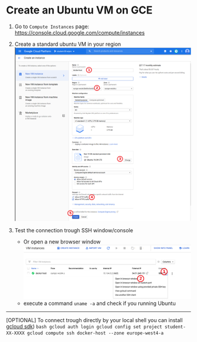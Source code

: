 # Create an Ubuntu VM on GCE

1. Go to `Compute Instances` page: https://console.cloud.google.com/compute/instances

2. Create a standard ubuntu VM in your region
  ![](./.pics/gce-machine.png)

3. Test the connection trough SSH window/console
   - Or open a new browser window
    ![](./.pics/gce_ssh.png)
   - execute a command `uname -a` and check if you running Ubuntu

---   

[OPTIONAL] To connect trough directly by your local shell you can install  [gcloud sdk](https://cloud.google.com/sdk/install))
    ```bash
    gcloud auth login
    gcloud config set project student-XX-XXXX
    gcloud compute ssh docker-host --zone europe-west4-a    
    ```

